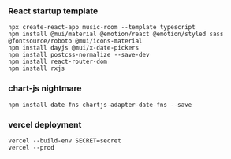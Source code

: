 ### React startup template

```
npx create-react-app music-room --template typescript
npm install @mui/material @emotion/react @emotion/styled sass @fontsource/roboto @mui/icons-material
npm install dayjs @mui/x-date-pickers
npm install postcss-normalize --save-dev
npm install react-router-dom
npm install rxjs
```

### chart-js nightmare
```
npm install date-fns chartjs-adapter-date-fns --save
```

### vercel deployment
```
vercel --build-env SECRET=secret
vercel --prod
```
